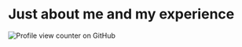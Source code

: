 # Just about me and my experience 

![Profile view counter on GitHub](https://github.com/Gopinath-Kumar)
